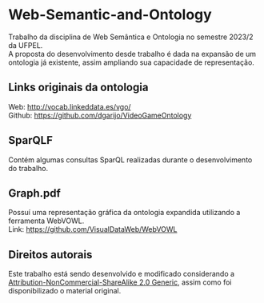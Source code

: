 # Web-Semantic-and-Ontology
Trabalho da disciplina de Web Semântica e Ontologia no semestre 2023/2 da UFPEL.</br>
A proposta do desenvolvimento desde trabalho é dada na expansão de um ontologia já existente, assim ampliando sua capacidade de representação.

## Links originais da ontologia
Web: http://vocab.linkeddata.es/vgo/</br>
Github: https://github.com/dgarijo/VideoGameOntology</br>

## SparQLF
Contém algumas consultas SparQL realizadas durante o desenvolvimento do trabalho.

## Graph.pdf
Possuí uma representação gráfica da ontologia expandida utilizando a ferramenta WebVOWL. </br>
Link: https://github.com/VisualDataWeb/WebVOWL

## Direitos autorais
Este trabalho está sendo desenvolvido e modificado considerando a [Attribution-NonCommercial-ShareAlike 2.0 Generic](https://creativecommons.org/licenses/by-nc-sa/2.0/), assim como foi disponibilizado o material original.
